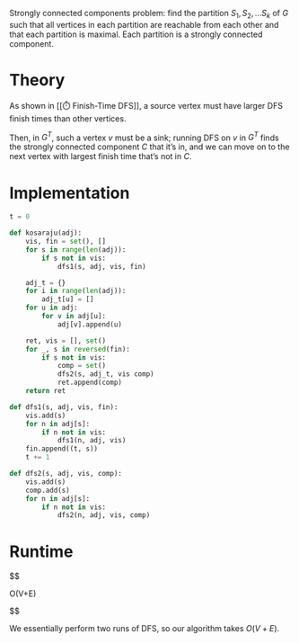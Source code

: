 

Strongly connected components problem: find the partition $S_1, S_2, \ldots S_k$ of $G$ such that all vertices in each partition are reachable from each other and that each partition is maximal. Each partition is a strongly connected component.

# Theory
As shown in [[⏱️ Finish-Time DFS]], a source vertex must have larger DFS finish times than other vertices.

Then, in $G^T$, such a vertex $v$ must be a sink; running DFS on $v$ in $G^T$ finds the strongly connected component $C$ that it’s in, and we can move on to the next vertex with largest finish time that’s not in $C$.

# Implementation
```python
t = 0

def kosaraju(adj):
	vis, fin = set(), []
	for s in range(len(adj)):
		if s not in vis:
			dfs1(s, adj, vis, fin)

	adj_t = {}
	for i in range(len(adj)):
		adj_t[u] = []
	for u in adj:
		for v in adj[u]:
			adj[v].append(u)

	ret, vis = [], set()
	for _, s in reversed(fin):
		if s not in vis:
			comp = set()
			dfs2(s, adj_t, vis comp)
			ret.append(comp)
	return ret

def dfs1(s, adj, vis, fin):
	vis.add(s)
	for n in adj[s]:
		if n not in vis:
			dfs1(n, adj, vis)
	fin.append((t, s))
	t += 1

def dfs2(s, adj, vis, comp):
	vis.add(s)
	comp.add(s)
	for n in adj[s]:
		if n not in vis:
			dfs2(n, adj, vis, comp)
```

# Runtime

$$

 O(V+E) 

$$

We essentially perform two runs of DFS, so our algorithm takes $O(V+E)$.


